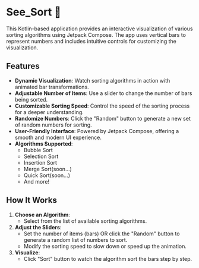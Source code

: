 # See_Sort 👀

This Kotlin-based application provides an interactive visualization of various sorting algorithms using Jetpack Compose. The app uses vertical bars to represent numbers and includes intuitive controls for customizing the visualization.

## Features

- **Dynamic Visualization**: Watch sorting algorithms in action with animated bar transformations.
- **Adjustable Number of Items**: Use a slider to change the number of bars being sorted.
- **Customizable Sorting Speed**: Control the speed of the sorting process for a deeper understanding.
- **Randomize Numbers**: Click the "Random" button to generate a new set of random numbers for sorting.
- **User-Friendly Interface**: Powered by Jetpack Compose, offering a smooth and modern UI experience.
- **Algorithms Supported**:
  - Bubble Sort
  - Selection Sort
  - Insertion Sort
  - Merge Sort(soon...)
  - Quick Sort(soon...)
  - And more!

## How It Works

1. **Choose an Algorithm**:
   - Select from the list of available sorting algorithms.
2. **Adjust the Sliders**:
   - Set the number of items (bars) OR click the "Random" button to generate a random list of numbers to sort.
   - Modify the sorting speed to slow down or speed up the animation.
3. **Visualize**:
   - Click "Sort" button to watch the algorithm sort the bars step by step.

